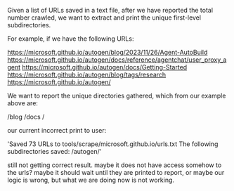 Given a list of URLs saved in a text file, after we have reported the total number crawled, 
we want to extract and print the unique first-level subdirectories.

For example, if we have the following URLs:

https://microsoft.github.io/autogen/blog/2023/11/26/Agent-AutoBuild
https://microsoft.github.io/autogen/docs/reference/agentchat/user_proxy_agent
https://microsoft.github.io/autogen/docs/Getting-Started
https://microsoft.github.io/autogen/blog/tags/research
https://microsoft.github.io/autogen/

We want to report the unique directories gathered, which from our example above are:

/blog
/docs
/

our current incorrect print to user:

'Saved 73 URLs to tools/scrape/microsoft.github.io/urls.txt
The following subdirectories saved:
/autogen/'

still not getting correct result.  maybe it does not have access somehow to the urls?  maybe it should wait until they are printed to report, or maybe our logic is wrong, but what we are doing now is not working.
